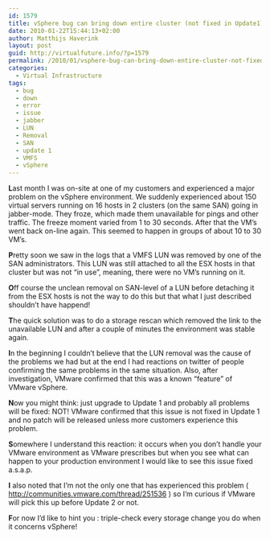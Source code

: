```yaml
---
id: 1579
title: vSphere bug can bring down entire cluster (not fixed in Update1).
date: 2010-01-22T15:44:13+02:00
author: Matthijs Haverink
layout: post
guid: http://virtualfuture.info/?p=1579
permalink: /2010/01/vsphere-bug-can-bring-down-entire-cluster-not-fixed-in-update1/
categories:
  - Virtual Infrastructure
tags:
  - bug
  - down
  - error
  - issue
  - jabber
  - LUN
  - Removal
  - SAN
  - update 1
  - VMFS
  - vSphere
---
```

**L**ast month I was on-site at one of my customers and experienced a major problem on the vSphere environment. We suddenly experienced about 150 virtual servers running on 16 hosts in 2 clusters (on the same SAN) going in jabber-mode. They froze, which made them unavailable for pings and other traffic. The freeze moment varied from 1 to 30 seconds. After that the VM&#8217;s went back on-line again. This seemed to happen in groups of about 10 to 30 VM’s.

**P**retty soon we saw in the logs that a VMFS LUN was removed by one of the SAN administrators. This LUN was still attached to all the ESX hosts in that cluster but was not “in use”, meaning, there were no VM’s running on it.

**O**ff course the unclean removal on SAN-level of a LUN before detaching it from the ESX hosts is not the way to do this but that what I just described shouldn&#8217;t have happend!

**T**he quick solution was <!--more-->to do a storage rescan which removed the link to the unavailable LUN and after a couple of minutes the environment was stable again.

**I**n the beginning I couldn’t believe that the LUN removal was the cause of the problems we had but at the end I had reactions on twitter of people confirming the same problems in the same situation. Also, after investigation, VMware confirmed that this was a known “feature” of VMware vSphere.

**N**ow you might think: just upgrade to Update 1 and probably all problems will be fixed: NOT! VMware confirmed that this issue is not fixed in Update 1 and no patch will be released unless more customers experience this problem.

**S**omewhere I understand this reaction: it occurs when you don’t handle your VMware environment as VMware prescribes but when you see what can happen to your production environment I would like to see this issue fixed a.s.a.p.

**I** also noted that I&#8217;m not the only one that has experienced this problem ( <a href="http://communities.vmware.com/thread/251536" target="_blank">http://communities.vmware.com/thread/251536</a> ) so I&#8217;m curious if VMware will pick this up before Update 2 or not.

**F**or now I&#8217;d like to hint you : triple-check every storage change you do when it concerns vSphere!